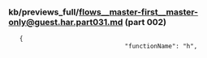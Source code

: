 ### kb/previews_full/flows__master-first__master-only@guest.har.part031.md (part 002)

```md
   {
                                "functionName": "h",
       
```

```
